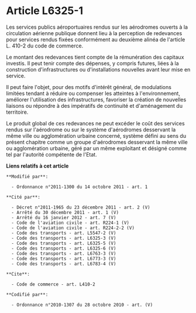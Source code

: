 # Article L6325-1

Les services publics aéroportuaires rendus sur les aérodromes ouverts à la circulation aérienne publique donnent lieu à la
perception de redevances pour services rendus fixées conformément au deuxième alinéa de l'article L. 410-2 du code de
commerce.

Le montant des redevances tient compte de la rémunération des capitaux investis. Il peut tenir compte des dépenses, y compris
futures, liées à la construction d'infrastructures ou d'installations nouvelles avant leur mise en service.

Il peut faire l'objet, pour des motifs d'intérêt général, de modulations limitées tendant à réduire ou compenser les
atteintes à l'environnement, améliorer l'utilisation des infrastructures, favoriser la création de nouvelles liaisons ou
répondre à des impératifs de continuité et d'aménagement du territoire.

Le produit global de ces redevances ne peut excéder le coût des services rendus sur l'aérodrome ou sur le système
d'aérodromes desservant la même ville ou agglomération urbaine concerné, système défini au sens du présent chapitre comme un
groupe d'aérodromes desservant la même ville ou agglomération urbaine, géré par un même exploitant et désigné comme tel par
l'autorité compétente de l'Etat.

**Liens relatifs à cet article**

	**Modifié par**:

	  - Ordonnance n°2011-1300 du 14 octobre 2011 - art. 1

	**Cité par**:

	  - Décret n°2011-1965 du 23 décembre 2011 - art. 2 (V)
	  - Arrêté du 30 décembre 2011 - art. 1 (V)
	  - Arrêté du 16 janvier 2012 - art. 7 (V)
	  - Code de l'aviation civile - art. R224-1 (V)
	  - Code de l'aviation civile - art. R224-2-2 (V)
	  - Code des transports - art. L5547-2 (V)
	  - Code des transports - art. L6325-3 (V)
	  - Code des transports - art. L6325-5 (V)
	  - Code des transports - art. L6325-6 (V)
	  - Code des transports - art. L6763-3 (V)
	  - Code des transports - art. L6773-3 (V)
	  - Code des transports - art. L6783-4 (V)

	**Cite**:

	  - Code de commerce - art. L410-2

	**Codifié par**:

	  - Ordonnance n°2010-1307 du 28 octobre 2010 - art. (V)
